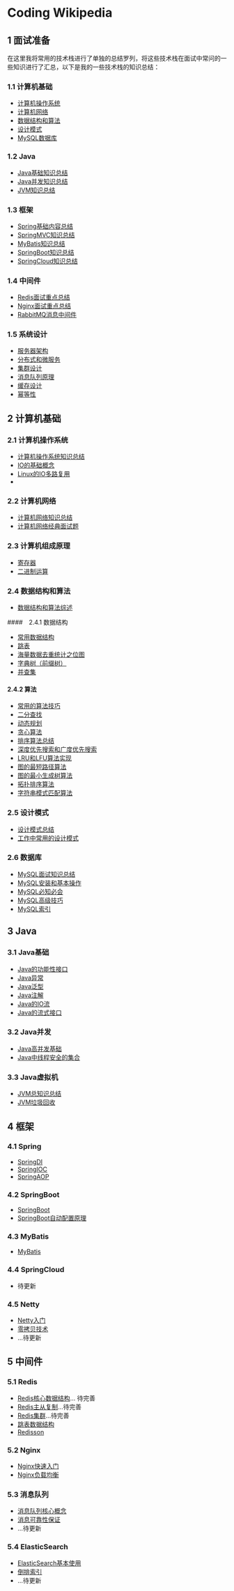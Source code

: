# Coding Wikipedia

## 1 面试准备

在这里我将常用的技术栈进行了单独的总结罗列，将这些技术栈在面试中常问的一些知识进行了汇总，以下是我的一些技术栈的知识总结：

### 1.1 计算机基础

- [计算机操作系统](面试题/计算机操作系统.md)
- [计算机网络](面试题/计算机网络.md)
- [数据结构和算法](面试题/数据结构和算法.md)
- [设计模式](面试题/设计模式.md)
- [MySQL数据库](面试题/MySQL.md)

### 1.2 Java

- [Java基础知识总结](面试题/Java基础.md)
- [Java并发知识总结](面试题/Java并发.md)
- [JVM知识总结](面试题/JVM.md)

### 1.3 框架

- [Spring基础内容总结](面试题/spring.md)
- [SpringMVC知识总结](面试题/SpringMVC.md)
- [MyBatis知识总结](面试题/MyBatis.md)
- [SpringBoot知识总结](面试题/0SpringBoot.md)
- [SpringCloud知识总结](面试题/SpringCloud.md)

### 1.4 中间件

- [Redis面试重点总结](面试题/Redis.md)
- [Nginx面试重点总结](面试题/Nginx.md)
- [RabbitMQ消息中间件](面试题/RabbitMQ.md)

### 1.5 系统设计

- [服务器架构](面试题/服务器架构.md)
- [分布式和微服务](面试题/分布式和微服务.md)
- [集群设计](面试题/集群设计.md)
- [消息队列原理](面试题/消息队列.md)
- [缓存设计](面试题/缓存设计.md)
- [幂等性](面试题/接口幂等性.md)

## 2 计算机基础

### 2.1 计算机操作系统

- [计算机操作系统知识总结](计算机基础/计算机操作系统/计算机操作系统.md)
- [IO的基础概念](计算机基础/计算机操作系统/IO基础概念.md)
- [Linux的IO多路复用](计算机基础/计算机操作系统/IO多路复用.md)
- 

### 2.2 计算机网络

- [计算机网络知识总结](计算机基础/计算机网络/计算机网络.md)
- [计算机网络经典面试题](计算机基础/计算机网络/计算机网络经典面试题.md)

### 2.3 计算机组成原理

- [寄存器](计算机基础/计算机组成原理/寄存器.md)
- [二进制运算](计算机基础/计算机组成原理/二进制运算.md)

### 2.4 数据结构和算法

- [数据结构和算法综述](计算机基础/数据结构和算法/数据结构和算法.md)

####　2.4.1 数据结构
- [常用数据结构](计算机基础/数据结构和算法/常用数据结构.md)
- [跳表](计算机基础/数据结构和算法/数据结构/跳表.md)
- [海量数据去重统计之位图](计算机基础/数据结构和算法/数据结构/bitmap位图.md)
- [字典树（前缀树）](计算机基础/数据结构和算法/数据结构/字典树.md)
- [并查集](计算机基础/数据结构和算法/数据结构/并查集.md)

#### 2.4.2 算法
- [常用的算法技巧](计算机基础/数据结构和算法/常用算法技巧.md)
- [二分查找](计算机基础/数据结构和算法/算法/查找/二分查找.md)
- [动态规划](计算机基础/数据结构和算法/算法/动态规划/动态规划.md)
- [贪心算法](计算机基础/数据结构和算法/算法/贪心/贪心算法.md)
- [排序算法总结](计算机基础/数据结构和算法/算法/排序/排序算法总结.md)
- [深度优先搜索和广度优先搜索](计算机基础/数据结构和算法/算法/DFS和BFS/搜索.md)
- [LRU和LFU算法实现](计算机基础/数据结构和算法/算法/LFU和LRU.md)
- [图的最短路径算法](计算机基础/数据结构和算法/算法/图/最短路劲.md)
- [图的最小生成树算法](计算机基础/数据结构和算法/算法/图/最小生成树.md)
- [拓扑排序算法](计算机基础/数据结构和算法/算法/图/拓扑排序.md)
- [字符串模式匹配算法]([图的最短路径算法](计算机基础/数据结构和算法/算法/字符串/字符串模式匹配.md))

### 2.5 设计模式

- [设计模式总结](计算机基础/设计模式/设计模式.md)
- [工作中常用的设计模式](计算机基础/设计模式/工作中常用的设计模式.md)

### 2.6 数据库

- [MySQL面试知识总结](数据库/MySQL.md)
- [MySQL安装和基本操作](数据库/MySQL/MySQL安装和基本操作.md)
- [MySQL必知必会](数据库/MySQL/MySQL必知必会.md)
- [MySQL高级技巧](数据库/MySQL/MySQL高级技巧.md)
- [MySQL索引](数据库/MySQL索引.md)

## 3 Java

### 3.1 Java基础

- [Java的功能性接口](计算机语言基础/JavaSE/Java常用的功能性接口.md)
- [Java异常]((计算机语言基础/JavaSE/Java异常.md))
- [Java泛型](计算机语言基础/JavaSE/Java泛型.md)
- [Java注解](计算机语言基础/JavaSE/Java异常.md)
- [Java的IO流](计算机语言基础/JavaSE/Java的IO.md)
- [Java的流式接口](计算机语言基础/JavaSE/Java的IO.md)

### 3.2 Java并发

- [Java高并发基础](计算机语言基础/JavaSE/Java并发/Java高并发.md)
- [Java中线程安全的集合](计算机语言基础/JavaSE/Java并发/线程安全的集合.md)

### 3.3 Java虚拟机

- [JVM总知识总结](计算机语言基础/JavaSE/JVM/JVM总结.md)
- [JVM垃圾回收](计算机语言基础/JavaSE/JVM/JVM垃圾回收.md)

## 4 框架

### 4.1 Spring

- [SpringDI](框架和中间件/Spring/Spring-DI.md)
- [SpringIOC](框架和中间件/Spring/Spring-Ioc.md)
- [SpringAOP](框架和中间件/Spring/Spring-AOP.md)

### 4.2 SpringBoot

- [SpringBoot](框架和中间件/Springboot/SpringBoot.md)
- [SpringBoot自动配置原理](框架和中间件/Springboot/Springboot自动配置.md)

### 4.3 MyBatis

- [MyBatis](框架和中间件/MyBatis/MyBatis.md)

### 4.4 SpringCloud

- 待更新

### 4.5 Netty

- [Netty入门](框架和中间件/Netty/Netty.md)
- [零拷贝技术](框架和中间件/Netty/零拷贝技术.md)
- ...待更新

## 5 中间件

### 5.1 Redis

- [Redis核心数据结构](框架和中间件/Redis/Redis核心数据结构.md)... 待完善
- [Redis主从复制](框架和中间件/Redis/Redis主从复制.md)...待完善
- [Redis集群](框架和中间件/Redis/Redis集群.md)...待完善
- [跳表数据结构](框架和中间件/Redis/SkipList.md)
- [Redisson](框架和中间件/Redis/Redisson.md) 

### 5.2 Nginx

- [Nginx快速入门](框架和中间件/Nginx/Nginx快速入门.md)
- [Nginx负载均衡](框架和中间件/Nginx/Nginx负载均衡.md)

### 5.3 消息队列

- [消息队列核心概念](框架和中间件/消息队列MQ/消息队列.md)
- [消息可靠性保证](框架和中间件/消息队列MQ/消息可靠性保证.md)
- ...待更新

### 5.4 ElasticSearch

- [ElasticSearch基本使用]()
- [倒排索引](框架和中间件/ElasticSearch/倒排索引.md)
- ...待更新
